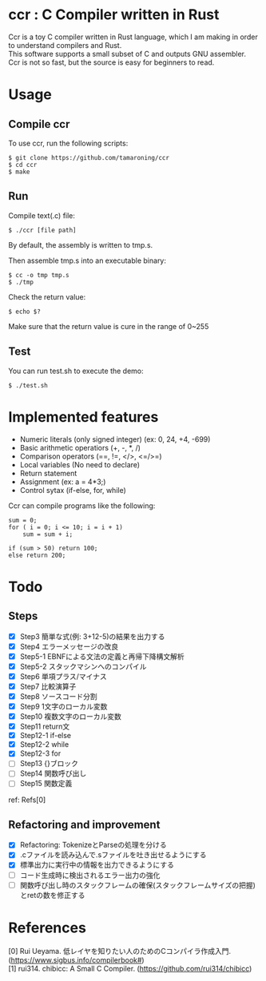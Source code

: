 # ccr : C Compiler written in Rust
Ccr is a toy C compiler written in Rust language, which I am making in order to understand compilers and Rust.  
This software supports a small subset of C and outputs GNU assembler.  
Ccr is not so fast, but the source is easy for beginners to read.   

# Usage
## Compile ccr
To use ccr, run the following scripts:
```
$ git clone https://github.com/tamaroning/ccr
$ cd ccr
$ make
```

## Run
Compile text(.c) file:  
```
$ ./ccr [file path]
```
By default, the assembly is written to tmp.s.  
  
Then assemble tmp.s into an executable binary:  
```
$ cc -o tmp tmp.s
$ ./tmp
```

Check the return value:  
```
$ echo $?
```
Make sure that the return value is cure in the range of 0~255  

## Test
You can run test.sh to execute the demo:  
```
$ ./test.sh
```

# Implemented features
- Numeric literals (only signed integer) (ex: 0, 24, +4, -699)
- Basic arithmetic operatiors (+, -, *, /)
- Comparison operators (==, !=, </>, <=/>=)
- Local variables (No need to declare)
- Return statement
- Assignment (ex: a = 4*3;)
- Control sytax (if-else, for, while)

Ccr can compile programs like the following:  
```
sum = 0;
for ( i = 0; i <= 10; i = i + 1)
    sum = sum + i;

if (sum > 50) return 100;
else return 200;
```


# Todo
## Steps  
- [x] Step3 簡単な式(例: 3+12-5)の結果を出力する
- [x] Step4 エラーメッセージの改良
- [x] Step5-1 EBNFによる文法の定義と再帰下降構文解析
- [x] Step5-2 スタックマシンへのコンパイル
- [x] Step6 単項プラス/マイナス
- [x] Step7 比較演算子
- [x] Step8 ソースコード分割
- [x] Step9 1文字のローカル変数
- [x] Step10 複数文字のローカル変数
- [x] Step11 return文
- [x] Step12-1 if-else
- [x] Step12-2 while
- [x] Step12-3 for
- [ ] Step13 {}ブロック
- [ ] Step14 関数呼び出し
- [ ] Step15 関数定義

ref: Refs[0]

##  Refactoring and improvement
- [x] Refactoring: TokenizeとParseの処理を分ける  
- [x] .cファイルを読み込んで.sファイルを吐き出せるようにする
- [x] 標準出力に実行中の情報を出力できるようにする
- [ ] コード生成時に検出されるエラー出力の強化
- [ ] 関数呼び出し時のスタックフレームの確保(スタックフレームサイズの把握)とretの数を修正する

# References
[0] Rui Ueyama. 低レイヤを知りたい人のためのCコンパイラ作成入門. (https://www.sigbus.info/compilerbook#)  
[1] rui314. chibicc: A Small C Compiler. (https://github.com/rui314/chibicc)  
